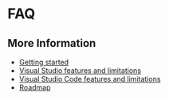 # FAQ

## More Information

- [Getting started](getting-started.md)
- [Visual Studio features and limitations](collab-vs.md)
- [Visual Studio Code features and limitations](collab-vscode,md)
- [Roadmap](roadmap.md)
